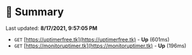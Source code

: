 # 📖 Summary
Last updated: **8/17/2021, 9:57:05 PM**

- `GET` [https://uptimerfree.tk](https://uptimerfree.tk) - **Up** (601ms)
- `GET` [https://monitoruptimer.tk](https://monitoruptimer.tk) - **Up** (196ms)
